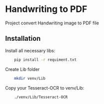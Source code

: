 
# Handwriting to PDF

Project convert Handwriting image to PDF file


## Installation

Install all necessary libs:

```bash
    pip install -r requiment.txt
```

Create Lib folder

```bash
    mkdir venv/Lib
```

Copy your Tesseract-OCR to venv/Lib:
```bash
    ./venv/Lib/Tesseract-OCR
```